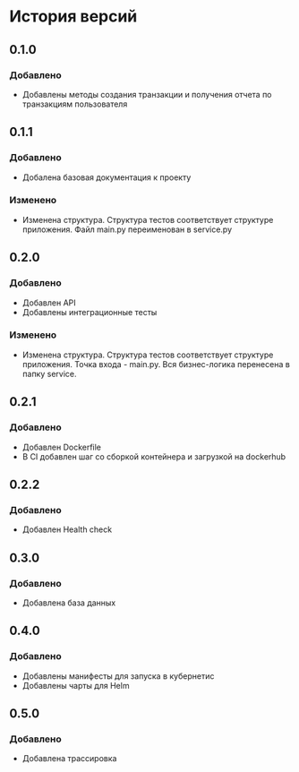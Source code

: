 # История версий

## 0.1.0
### Добавлено
- Добавлены методы создания транзакции и получения отчета по транзакциям пользователя

## 0.1.1
### Добавлено
- Добалена базовая документация к проекту
### Изменено
- Изменена структура. Структура тестов соответствует структуре приложения. Файл main.py переименован в service.py

## 0.2.0
### Добавлено
- Добавлен API
- Добавлены интеграционные тесты
### Изменено
- Изменена структура. Структура тестов соответствует структуре приложения. Точка входа - main.py. Вся бизнес-логика перенесена в папку service.

## 0.2.1
### Добавлено
- Добавлен Dockerfile
- В CI добавлен шаг со сборкой контейнера и загрузкой на dockerhub

## 0.2.2
### Добавлено
- Добавлен Health check

## 0.3.0
### Добавлено
- Добавлена база данных

## 0.4.0
### Добавлено
- Добавлены манифесты для запуска в кубернетис
- Добавлены чарты для Helm

## 0.5.0
### Добавлено
- Добавленa трассировка
